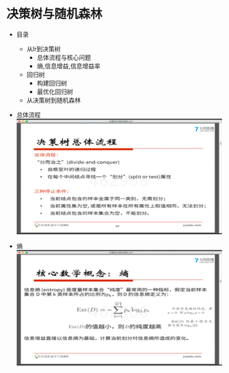 # 决策树与随机森林
- 目录
    - 从lr到决策树
        - 总体流程与核心问题
        - 熵,信息增益,信息增益率
    - 回归树
        - 构建回归树
        - 最优化回归树
    - 从决策树到随机森林

- 总体流程
    <img src='./img/ml2-1.png'>
- 熵
    <img src='./img/ml2-2.png'>